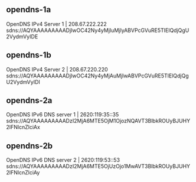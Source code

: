 ## opendns-1a

OpenDNS IPv4 Server 1 | 208.67.222.222
sdns://AQYAAAAAAAAADjIwOC42Ny4yMjIuMjIyABVPcGVuRE5TIElQdjQgU2VydmVyIDE

## opendns-1b
OpenDNS IPv4 Server 2 | 208.67.220.220
sdns://AQYAAAAAAAAADjIwOC42Ny4yMjAuMjIwABVPcGVuRE5TIElQdjQgU2VydmVyIDI

## opendns-2a

OpenDNS IPv6 DNS server 1 | 2620:119:35::35
sdns://AQYAAAAAAAAADzI2MjA6MTE5OjM1OjozNQAVT3BlbkROUyBJUHY2IFNlcnZlciAx

## opendns-2b 
OpenDNS IPv6 DNS server 2 | 2620:119:53::53
sdns://AQYAAAAAAAAADzI2MjA6MTE5OjUzOjo1MwAVT3BlbkROUyBJUHY2IFNlcnZlciAy
